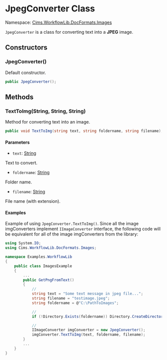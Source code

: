 # JpegConverter Class

Namespace: [Cims.WorkflowLib.DocFormats.Images](Cims.WorkflowLib.DocFormats.Images.md)

`JpegConverter` is a class for converting text into a **JPEG** image. 

## Constructors 

### JpegConverter()

Default constructor.

```C#
public JpegConverter();
```

## Methods

### TextToImg(String, String, String)

Method for converting text into an image.

```C#
public void TextToImg(string text, string foldername, string filename);
```

#### Parameters 

- `text`: [String](https://learn.microsoft.com/en-us/dotnet/api/system.string)

Text to convert.

- `foldername`: [String](https://learn.microsoft.com/en-us/dotnet/api/system.string)

Folder name.

- `filename`: [String](https://learn.microsoft.com/en-us/dotnet/api/system.string)

File name (with extension).

#### Examples

Example of using `JpegConverter.TextToImg()`. 
Since all the image imgConverters implement `IImageConverter` interface, the following code will be equivalent for all of the image imgConverters from the library:

```C#
using System.IO;
using Cims.WorkflowLib.DocFormats.Images;

namespace Examples.WorkflowLib
{
    public class ImagesExample 
    {
        ...
        public GetPngFromText()
        {
            // 
            string text = "Some text message in jpeg file...";
            string filename = "testimage.jpeg";
            string foldername = @"C:\PathToImages";

            // 
            if (!Directory.Exists(foldername)) Directory.CreateDirectory(foldername);

            // 
            IImageConverter imgConverter = new JpegConverter();
            imgConverter.TextToImg(text, foldername, filename);
        }
        ...
    }
}
```
